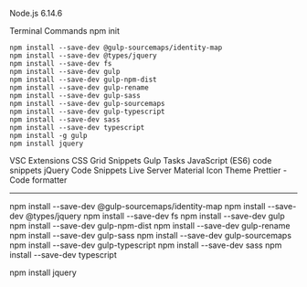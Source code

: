 Node.js 6.14.6

Terminal Commands
	npm init

	npm install --save-dev @gulp-sourcemaps/identity-map
	npm install --save-dev @types/jquery
	npm install --save-dev fs
	npm install --save-dev gulp
	npm install --save-dev gulp-npm-dist
	npm install --save-dev gulp-rename
	npm install --save-dev gulp-sass
	npm install --save-dev gulp-sourcemaps
	npm install --save-dev gulp-typescript
	npm install --save-dev sass
	npm install --save-dev typescript
	npm install -g gulp
	npm install jquery

VSC Extensions
	CSS Grid Snippets
	Gulp Tasks
	JavaScript (ES6) code snippets
	jQuery Code Snippets
	Live Server
	Material Icon Theme
	Prettier - Code formatter




































-----------------------------------------------------
npm install --save-dev @gulp-sourcemaps/identity-map
npm install --save-dev @types/jquery
npm install --save-dev fs
npm install --save-dev gulp
npm install --save-dev gulp-npm-dist
npm install --save-dev gulp-rename
npm install --save-dev gulp-sass
npm install --save-dev gulp-sourcemaps
npm install --save-dev gulp-typescript
npm install --save-dev sass
npm install --save-dev typescript

npm install jquery










